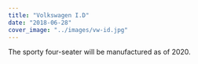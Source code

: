 ```yaml
---
title: "Volkswagen I.D"
date: "2018-06-28"
cover_image: "../images/vw-id.jpg"
---
```


The sporty four-seater will be manufactured as of 2020. 
<!-- end -->

